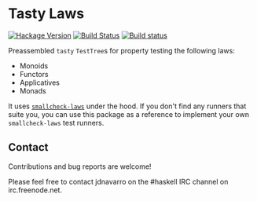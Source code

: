 # Tasty Laws

[![Hackage Version](https://img.shields.io/hackage/v/tasty-laws.svg)](https://hackage.haskell.org/package/tasty-laws)
[![Build Status](https://img.shields.io/travis/jdnavarro/tasty-laws.svg)](https://travis-ci.org/jdnavarro/tasty-laws)
[![Build status](https://github.com/jdnavarro/tasty-laws/actions/workflows/ci.yml/badge.svg)](https://github.com/jdnavarro/tasty-laws/actions/workflows/ci.yml)

Preassembled `tasty` `TestTree`s for property testing the following laws:

- Monoids
- Functors
- Applicatives
- Monads

It uses [`smallcheck-laws`](https://github.com/jdnavarro/smallcheck-laws) under
the hood. If you don't find any runners that suite you, you can use this
package as a reference to implement your own `smallcheck-laws` test runners.

## Contact

Contributions and bug reports are welcome!

Please feel free to contact jdnavarro on the #haskell IRC channel on
irc.freenode.net.
